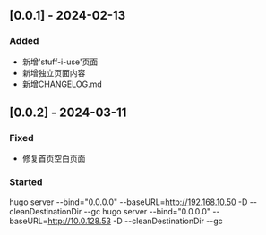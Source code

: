 ## [0.0.1] - 2024-02-13

### Added

- 新增'stuff-i-use'页面
- 新增独立页面内容
- 新增CHANGELOG.md

## [0.0.2] - 2024-03-11

### Fixed

- 修复首页空白页面

### Started
hugo server --bind="0.0.0.0" --baseURL=http://192.168.10.50 -D --cleanDestinationDir --gc
hugo server --bind="0.0.0.0" --baseURL=http://10.0.128.53 -D --cleanDestinationDir --gc